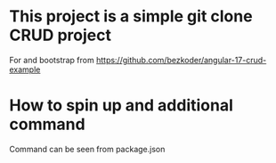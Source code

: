 # This project is a simple git clone CRUD project
For and bootstrap from https://github.com/bezkoder/angular-17-crud-example

# How to spin up and additional command
Command can be seen from package.json
